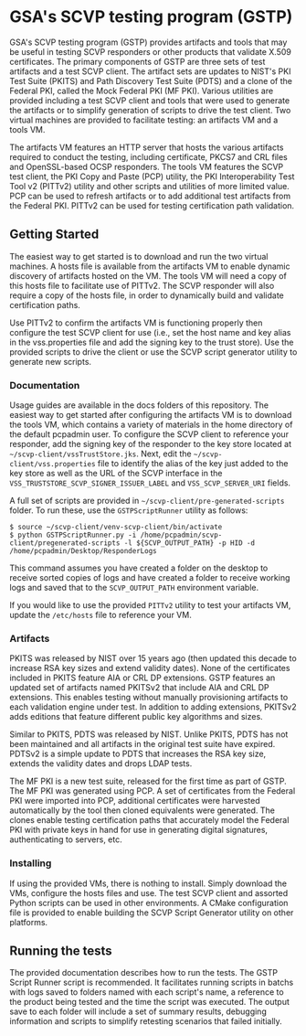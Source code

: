 
# GSA's SCVP testing program (GSTP)

GSA's SCVP testing program (GSTP) provides artifacts and tools that may be useful in testing SCVP responders or other products that validate X.509 certificates. The primary components of GSTP are three sets of test artifacts and a test SCVP client. The artifact sets are updates to NIST's PKI Test Suite (PKITS) and Path Discovery Test Suite (PDTS) and a clone of the Federal PKI, called the Mock Federal PKI (MF PKI). Various utilities are provided including a test SCVP client and tools that were used to generate the artifacts or to simplify generation of scripts to drive the test client. Two virtual machines are provided to facilitate testing: an artifacts VM and a tools VM. 

The artifacts VM features an HTTP server that hosts the various artifacts required to conduct the testing, including certificate, PKCS7 and CRL files and OpenSSL-based OCSP responders. The tools VM features the SCVP test client, the PKI Copy and Paste (PCP) utility, the PKI Interoperability Test Tool v2 (PITTv2) utility and other scripts and utilities of more limited value. PCP can be used to refresh artifacts or to add additional test artifacts from the Federal PKI. PITTv2 can be used for testing certification path validation.  

## Getting Started

The easiest way to get started is to download and run the two virtual machines. A hosts file is available from the artifacts VM to enable dynamic discovery of artifacts hosted on the VM. The tools VM will need a copy of this hosts file to facilitate use of PITTv2. The SCVP responder will also require a copy of the hosts file, in order to dynamically build and validate certification paths.

Use PITTv2 to confirm the artifacts VM is functioning properly then configure the test SCVP client for use (i.e., set the host name and key alias in the vss.properties file and add the signing key to the trust store). Use the provided scripts to drive the client or use the SCVP script generator utility to generate new scripts.

### Documentation

Usage guides are available in the docs folders of this repository. The easiest way to get started after configuring the artifacts VM is to download the tools VM, which contains a variety of materials in the home directory of the default pcpadmin user. To configure the SCVP client to reference your responder, add the signing key of the responder to the key store located at `~/scvp-client/vssTrustStore.jks`. Next, edit the `~/scvp-client/vss.properties` file to identify the alias of the key just added to the key store as well as the URL of the SCVP interface in the `VSS_TRUSTSTORE_SCVP_SIGNER_ISSUER_LABEL` and `VSS_SCVP_SERVER_URI` fields.

A full set of scripts are provided in `~/scvp-client/pre-generated-scripts` folder. To run these, use the `GSTPScriptRunner` utility as follows:

```
$ source ~/scvp-client/venv-scvp-client/bin/activate
$ python GSTPScriptRunner.py -i /home/pcpadmin/scvp-client/pregenerated-scripts -l ${SCVP_OUTPUT_PATH} -p HID -d /home/pcpadmin/Desktop/ResponderLogs
```

This command assumes you have created a folder on the desktop to receive sorted copies of logs and have created a folder to receive working logs and saved that to the `SCVP_OUTPUT_PATH` environment variable. 

If you would like to use the provided `PITTv2` utility to test your artifacts VM, update the `/etc/hosts` file to reference your VM.

### Artifacts

PKITS was released by NIST over 15 years ago (then updated this decade to increase RSA key sizes and extend validity dates). None of the certificates included in PKITS feature AIA or CRL DP extensions. GSTP features an updated set of artifacts named PKITSv2 that include AIA and CRL DP extensions. This enables testing without manually provisioning artifacts to each validation engine under test. In addition to adding extensions, PKITSv2 adds editions that feature different public key algorithms and sizes.

Similar to PKITS, PDTS was released by NIST. Unlike PKITS, PDTS has not been maintained and all artifacts in the original test suite have expired. PDTSv2 is a simple update to PDTS that increases the RSA key size, extends the validity dates and drops LDAP tests.

The MF PKI is a new test suite, released for the first time as part of GSTP. The MF PKI was generated using PCP. A set of certificates from the Federal PKI were imported into PCP, additional certificates were harvested automatically by the tool then cloned equivalents were generated. The clones enable testing certification paths that accurately model the Federal PKI with private keys in hand for use in generating digital signatures, authenticating to servers, etc.


### Installing

If using the provided VMs, there is nothing to install. Simply download the VMs, configure the hosts files and use. The test SCVP client and assorted Python scripts can be used in other environments. A CMake configuration file is provided to enable building the SCVP Script Generator utility on other platforms.

## Running the tests

The provided documentation describes how to run the tests. The GSTP Script Runner script is recommended. It facilitates running scripts in batchs with logs saved to folders named with each script's name, a reference to the product being tested and the time the script was executed. The output save to each folder will include a set of summary results, debugging information and scripts to simplify retesting scenarios that failed initially.


